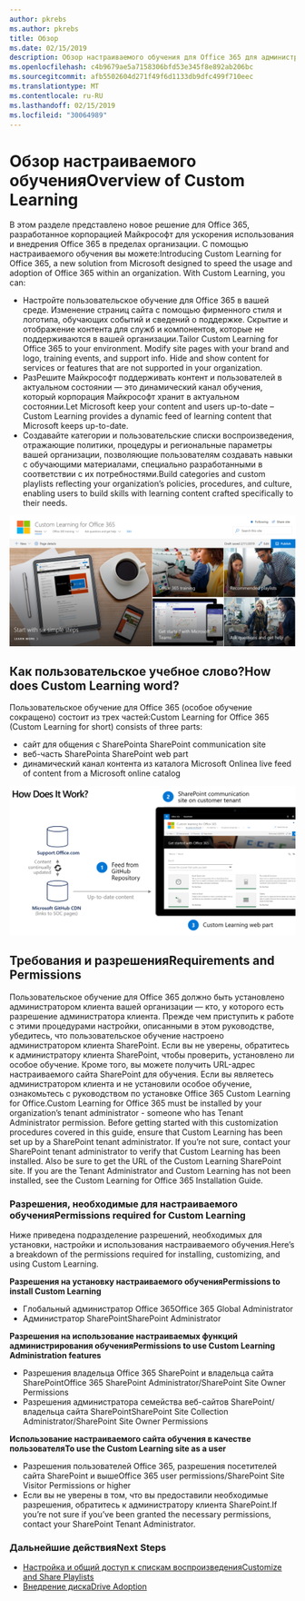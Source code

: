 ```yaml
---
author: pkrebs
ms.author: pkrebs
title: Обзор
ms.date: 02/15/2019
description: Обзор настраиваемого обучения для Office 365 для администраторов
ms.openlocfilehash: c4b9679ae5a7158306bfd53e345f8e892ab206bc
ms.sourcegitcommit: afb5502604d271f49f6d1133db9dfc499f710eec
ms.translationtype: MT
ms.contentlocale: ru-RU
ms.lasthandoff: 02/15/2019
ms.locfileid: "30064989"
---
```

# <a name="overview-of-custom-learning"></a><span data-ttu-id="0379d-103">Обзор настраиваемого обучения</span><span class="sxs-lookup"><span data-stu-id="0379d-103">Overview of Custom Learning</span></span>
<span data-ttu-id="0379d-p101">В этом разделе представлено новое решение для Office 365, разработанное корпорацией Майкрософт для ускорения использования и внедрения Office 365 в пределах организации. С помощью настраиваемого обучения вы можете:</span><span class="sxs-lookup"><span data-stu-id="0379d-p101">Introducing Custom Learning for Office 365, a new solution from Microsoft designed to speed the usage and adoption of Office 365 within an organization. With Custom Learning, you can:</span></span>

- <span data-ttu-id="0379d-p102">Настройте пользовательское обучение для Office 365 в вашей среде. Изменение страниц сайта с помощью фирменного стиля и логотипа, обучающих событий и сведений о поддержке. Скрытие и отображение контента для служб и компонентов, которые не поддерживаются в вашей организации.</span><span class="sxs-lookup"><span data-stu-id="0379d-p102">Tailor Custom Learning for Office 365 to your environment. Modify site pages with your brand and logo, training events, and support info. Hide and show content for services or features that are not supported in your organization.</span></span> 
- <span data-ttu-id="0379d-109">РазРешите Майкрософт поддерживать контент и пользователей в актуальном состоянии — это динамический канал обучения, который корпорация Майкрософт хранит в актуальном состоянии.</span><span class="sxs-lookup"><span data-stu-id="0379d-109">Let Microsoft keep your content and users up-to-date – Custom Learning provides a dynamic feed of learning content that Microsoft keeps up-to-date.</span></span> 
- <span data-ttu-id="0379d-110">Создавайте категории и пользовательские списки воспроизведения, отражающие политики, процедуры и региональные параметры вашей организации, позволяющие пользователям создавать навыки с обучающими материалами, специально разработанными в соответствии с их потребностями.</span><span class="sxs-lookup"><span data-stu-id="0379d-110">Build categories and custom playlists reflecting your organization’s policies, procedures, and culture, enabling users to build skills with learning content crafted specifically to their needs.</span></span>

![кг_интродуЦинг. png](media/cg_introducing.png)

## <a name="how-does-custom-learning-word"></a><span data-ttu-id="0379d-112">Как пользовательское учебное слово?</span><span class="sxs-lookup"><span data-stu-id="0379d-112">How does Custom Learning word?</span></span>
<span data-ttu-id="0379d-113">Пользовательское обучение для Office 365 (особое обучение сокращено) состоит из трех частей:</span><span class="sxs-lookup"><span data-stu-id="0379d-113">Custom Learning for Office 365 (Custom Learning for short) consists of three parts:</span></span> 
- <span data-ttu-id="0379d-114">сайт для общения с SharePoint</span><span class="sxs-lookup"><span data-stu-id="0379d-114">a SharePoint communication site</span></span>
- <span data-ttu-id="0379d-115">веб-часть SharePoint</span><span class="sxs-lookup"><span data-stu-id="0379d-115">a SharePoint web part</span></span>
- <span data-ttu-id="0379d-116">динамический канал контента из каталога Microsoft Online</span><span class="sxs-lookup"><span data-stu-id="0379d-116">a live feed of content from a Microsoft online catalog</span></span>

![кг_ховитворкс. png](media/cg_howitworks.png)

## <a name="requirements-and-permissions"></a><span data-ttu-id="0379d-118">Требования и разрешения</span><span class="sxs-lookup"><span data-stu-id="0379d-118">Requirements and Permissions</span></span>
<span data-ttu-id="0379d-p103">Пользовательское обучение для Office 365 должно быть установлено администратором клиента вашей организации — кто, у которого есть разрешение администратора клиента. Прежде чем приступить к работе с этими процедурами настройки, описанными в этом руководстве, убедитесь, что пользовательское обучение настроено администратором клиента SharePoint. Если вы не уверены, обратитесь к администратору клиента SharePoint, чтобы проверить, установлено ли особое обучение. Кроме того, вы можете получить URL-адрес настраиваемого сайта SharePoint для обучения. Если вы являетесь администратором клиента и не установили особое обучение, ознакомьтесь с руководством по установке Office 365 Custom Learning for Office.</span><span class="sxs-lookup"><span data-stu-id="0379d-p103">Custom Learning for Office 365 must be installed by your organization’s tenant administrator - someone who has Tenant Administrator permission. Before getting started with this customization procedures covered in this guide, ensure that Custom Learning has been set up by a SharePoint tenant administrator. If you’re not sure, contact your SharePoint tenant administrator to verify that Custom Learning has been installed. Also be sure to get the URL of the Custom Learning SharePoint site. If you are the Tenant Administrator and Custom Learning has not been installed, see the Custom Learning for Office 365 Installation Guide.</span></span> 

### <a name="permissions-required-for-custom-learning"></a><span data-ttu-id="0379d-124">Разрешения, необходимые для настраиваемого обучения</span><span class="sxs-lookup"><span data-stu-id="0379d-124">Permissions required for Custom Learning</span></span> 
<span data-ttu-id="0379d-125">Ниже приведена подразделение разрешений, необходимых для установки, настройки и использования настраиваемого обучения.</span><span class="sxs-lookup"><span data-stu-id="0379d-125">Here’s a breakdown of the permissions required for installing, customizing, and using Custom Learning.</span></span> 

<span data-ttu-id="0379d-126">**Разрешения на установку настраиваемого обучения**</span><span class="sxs-lookup"><span data-stu-id="0379d-126">**Permissions to install Custom Learning**</span></span>
- <span data-ttu-id="0379d-127">Глобальный администратор Office 365</span><span class="sxs-lookup"><span data-stu-id="0379d-127">Office 365 Global Administrator</span></span>
- <span data-ttu-id="0379d-128">Администратор SharePoint</span><span class="sxs-lookup"><span data-stu-id="0379d-128">SharePoint Administrator</span></span>

<span data-ttu-id="0379d-129">**Разрешения на использование настраиваемых функций администрирования обучения**</span><span class="sxs-lookup"><span data-stu-id="0379d-129">**Permissions to use Custom Learning Administration features**</span></span>
- <span data-ttu-id="0379d-130">Разрешения владельца Office 365 SharePoint и владельца сайта SharePoint</span><span class="sxs-lookup"><span data-stu-id="0379d-130">Office 365 SharePoint Administrator/SharePoint Site Owner Permissions</span></span>
- <span data-ttu-id="0379d-131">Разрешения администратора семейства веб-сайтов SharePoint/владельца сайта SharePoint</span><span class="sxs-lookup"><span data-stu-id="0379d-131">SharePoint Site Collection Administrator/SharePoint Site Owner Permissions</span></span>

<span data-ttu-id="0379d-132">**Использование настраиваемого сайта обучения в качестве пользователя**</span><span class="sxs-lookup"><span data-stu-id="0379d-132">**To use the Custom Learning site as a user**</span></span>
- <span data-ttu-id="0379d-133">Разрешения пользователей Office 365, разрешения посетителей сайта SharePoint и выше</span><span class="sxs-lookup"><span data-stu-id="0379d-133">Office 365 user permissions/SharePoint Site Visitor Permissions or higher</span></span>
- <span data-ttu-id="0379d-134">Если вы не уверены в том, что вы предоставили необходимые разрешения, обратитесь к администратору клиента SharePoint.</span><span class="sxs-lookup"><span data-stu-id="0379d-134">If you’re not sure if you’ve been granted the necessary permissions, contact your SharePoint Tenant Administrator.</span></span>

### <a name="next-steps"></a><span data-ttu-id="0379d-135">Дальнейшие действия</span><span class="sxs-lookup"><span data-stu-id="0379d-135">Next Steps</span></span>

- [<span data-ttu-id="0379d-136">Настройка и общий доступ к спискам воспроизведения</span><span class="sxs-lookup"><span data-stu-id="0379d-136">Customize and Share Playlists</span></span>](customplaylist.md)
- [<span data-ttu-id="0379d-137">Внедрение диска</span><span class="sxs-lookup"><span data-stu-id="0379d-137">Drive Adoption</span></span>](driveadoption.md) 